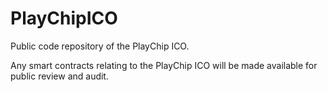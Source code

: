 # PlayChipICO
Public code repository of the PlayChip ICO.

Any smart contracts relating to the PlayChip ICO will be made available for public review and audit.
